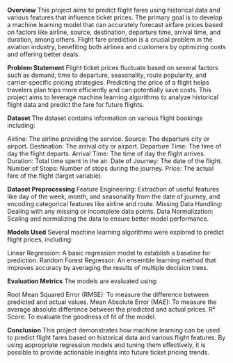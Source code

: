 **Overview**
This project aims to predict flight fares using historical data and various features that influence ticket prices. The primary goal is to develop a machine learning model that can accurately forecast airfare prices based on factors like airline, source, destination, departure time, arrival time, and duration, among others. Flight fare prediction is a crucial problem in the aviation industry, benefiting both airlines and customers by optimizing costs and offering better deals.

**Problem Statement**
Flight ticket prices fluctuate based on several factors such as demand, time to departure, seasonality, route popularity, and carrier-specific pricing strategies. Predicting the price of a flight helps travelers plan trips more efficiently and can potentially save costs. This project aims to leverage machine learning algorithms to analyze historical flight data and predict the fare for future flights.

**Dataset**
The dataset contains information on various flight bookings including:

Airline: The airline providing the service.
Source: The departure city or airport.
Destination: The arrival city or airport.
Departure Time: The time of day the flight departs.
Arrival Time: The time of day the flight arrives.
Duration: Total time spent in the air.
Date of Journey: The date of the flight.
Number of Stops: Number of stops during the journey.
Price: The actual fare of the flight (target variable).

**Dataset Preprocessing**
Feature Engineering: Extraction of useful features like day of the week, month, and seasonality from the date of journey, and encoding categorical features like airline and route.
Missing Data Handling: Dealing with any missing or incomplete data points.
Data Normalization: Scaling and normalizing the data to ensure better model performance.

**Models Used**
Several machine learning algorithms were explored to predict flight prices, including:

Linear Regression: A basic regression model to establish a baseline for prediction.
Random Forest Regressor: An ensemble learning method that improves accuracy by averaging the results of multiple decision trees.

**Evaluation Metrics**
The models are evaluated using:

Root Mean Squared Error (RMSE): To measure the difference between predicted and actual values.
Mean Absolute Error (MAE): To measure the average absolute difference between the predicted and actual prices.
R² Score: To evaluate the goodness of fit of the model.

**Conclusion**
This project demonstrates how machine learning can be used to predict flight fares based on historical data and various flight features. By using appropriate regression models and tuning them effectively, it is possible to provide actionable insights into future ticket pricing trends.
